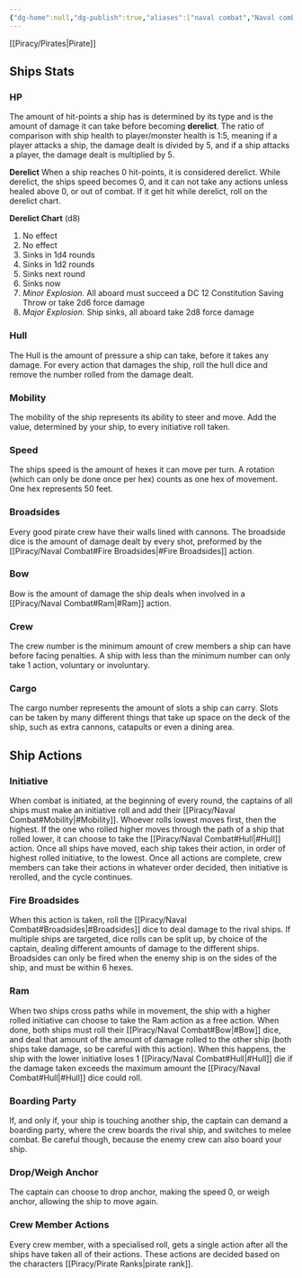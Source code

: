 ```yaml
---
{"dg-home":null,"dg-publish":true,"aliases":["naval combat","Naval combat"],"permalink":"/piracy/naval-combat/","dgPassFrontmatter":true,"created":"2025-03-31T17:47:47.531+11:00","updated":"2025-04-01T19:00:05.614+11:00"}
---
```


[[Piracy/Pirates\|Pirate]]

## Ships Stats

### HP
The amount of hit-points a ship has is determined by its type and is the amount of damage it can take before becoming **derelict**. The ratio of comparison with ship health to player/monster health is 1:5, meaning if a player attacks a ship, the damage dealt is divided by 5, and if a ship attacks a player, the damage dealt is multiplied by 5.

**Derelict**
When a ship reaches 0 hit-points, it is considered derelict. While derelict, the ships speed becomes 0, and it can not take any actions unless healed above 0, or out of combat. If it get hit while derelict, roll on the derelict chart.

**Derelict Chart** (d8)
1. No effect
2. No effect
3. Sinks in 1d4 rounds
4. Sinks in 1d2 rounds
5. Sinks next round
6. Sinks now
7. *Minor Explosion.* All aboard must succeed a DC 12 Constitution Saving Throw or take 2d6 force damage
8. *Major Explosion.* Ship sinks, all aboard take 2d8 force damage

### Hull
The Hull is the amount of pressure a ship can take, before it takes any damage. For every action that damages the ship, roll the hull dice and remove the number rolled from the damage dealt.

### Mobility
The mobility of the ship represents its ability to steer and move. Add the value, determined by your ship, to every initiative roll taken. 

### Speed
The ships speed is the amount of hexes it can move per turn. A rotation (which can only be done once per hex) counts as one hex of movement. One hex represents 50 feet.

### Broadsides
Every good pirate crew have their walls lined with cannons. The broadside dice is the amount of damage dealt by every shot, preformed by the [[Piracy/Naval Combat#Fire Broadsides\|#Fire Broadsides]] action. 

### Bow
Bow is the amount of damage the ship deals when involved in a [[Piracy/Naval Combat#Ram\|#Ram]] action.

### Crew
The crew number is the minimum amount of crew members a ship can have before facing penalties. A ship with less than the minimum number can only take 1 action, voluntary or involuntary.

### Cargo
The cargo number represents the amount of slots a ship can carry. Slots can be taken by many different things that take up space on the deck of the ship, such as extra cannons, catapults or even a dining area.


## Ship Actions

### Initiative
When combat is initiated, at the beginning of every round, the captains of all ships must make an initiative roll and add their [[Piracy/Naval Combat#Mobility\|#Mobility]]. Whoever rolls lowest moves first, then the highest. If the one who rolled higher moves through the path of a ship that rolled lower, it can choose to take the [[Piracy/Naval Combat#Hull\|#Hull]] action. Once all ships have moved, each ship takes their action, in order of highest rolled initiative, to the lowest. Once all actions are complete, crew members can take their actions in whatever order decided, then initiative is rerolled, and the cycle continues.

### Fire Broadsides
When this action is taken, roll the [[Piracy/Naval Combat#Broadsides\|#Broadsides]] dice to deal damage to the rival ships. If multiple ships are targeted, dice rolls can be split up, by choice of the captain, dealing different amounts of damage to the different ships. Broadsides can only be fired when the enemy ship is on the sides of the ship, and must be within 6 hexes.

### Ram
When two ships cross paths while in movement, the ship with a higher rolled initiative can choose to take the Ram action as a free action. When done, both ships must roll their [[Piracy/Naval Combat#Bow\|#Bow]] dice, and deal that amount of the amount of damage rolled to the other ship (both ships take damage, so be careful with this action). When this happens, the ship with the lower initiative loses 1 [[Piracy/Naval Combat#Hull\|#Hull]] die if the damage taken exceeds the maximum amount the [[Piracy/Naval Combat#Hull\|#Hull]] dice could roll.

### Boarding Party
If, and only if, your ship is touching another ship, the captain can demand a boarding party, where the crew boards the rival ship, and switches to melee combat. Be careful though, because the enemy crew can also board your ship.

### Drop/Weigh Anchor
The captain can choose to drop anchor, making the speed 0, or weigh anchor, allowing the ship to move again.

### Crew Member Actions
Every crew member, with a specialised roll, gets a single action after all the ships have taken all of their actions. These actions are decided based on the characters [[Piracy/Pirate Ranks\|pirate rank]]. 